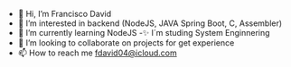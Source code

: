- 👋 Hi, I’m Francisco David
- 👀 I’m interested in backend (NodeJS, JAVA Spring Boot, C, Assembler)
- 🌱 I’m currently learning NodeJS -✨ I´m studing System Enginnering
- 💞️ I’m looking to collaborate on projects for get experience
- 📫 How to reach me fdavid04@icloud.com
